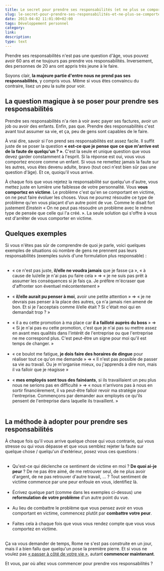 ```yaml
---
title: Le secret pour prendre ses responsabilités (et ne plus se comporter en victime)
slug: le-secret-pour-prendre-ses-responsabilités-et-ne-plus-se-comporter-en-victime
date: 2013-04-02 11:01:00+02:00
tags: Développement personnel
category: 
link: 
description: 
type: text
---
```


<p><p>Prendre ses responsabilités n'est pas une question d'âge, vous pouvez avoir 60 ans et ne toujours pas prendre vos responsabilités. Inversement, des personnes de 20 ans ont appris très jeune à le faire.</p></p>
<!-- TEASER_END -->
<p><p>Soyons clair, <strong>la majeure partie d'entre nous ne prend pas ses responsabilités</strong>, y compris vous. Même si vous êtes convaincu du contraire, lisez un peu la suite pour voir.</p></p>

<p><h2>La question magique à se poser pour prendre ses responsabilités</h2></p>

<p><p>Prendre ses responsabilités n'a rien à voir avec payer ses factures, avoir un job ou avoir des enfants. Enfin, pas que. Prendre des responsabilités c'est avant tout assumer sa vie, et ça, peu de gens sont capables de le faire.</p></p>

<p><p>À vrai dire, savoir si l'on prend ses responsabilités est assez facile. Il suffit juste de se poser la question <strong>« est-ce que je pense que ce que m'arrive est de la faute de quelqu'un ? »</strong>. C'est la seule et unique question que vous devez garder constamment à l'esprit. Si la réponse est oui, vous vous comportez encore comme un enfant. Si vous ne remettez jamais la faute sur les autres, vous êtes devenu adulte, bravo (tout ceci n'est bien sûr pas une question d'âge). Et ce, quoiqu'il vous arrive.</p></p>

<p><p>À chaque fois que vous rejetez la responsabilité sur quelqu'un d'autre, vous mettez juste en lumière une faiblesse de votre personnalité. Vous <strong>vous comportez en victime</strong>. Le problème c'est qu'en se comportant en victime, on ne peut faire évoluer les choses. Vous ne pourrez résoudre ce type de problème qu'en vous plaçant d'un autre point de vue. Comme le disait fort justement <em>Einstein</em> « On ne peut pas résoudre un problème avec le même type de pensée que celle qui l'a créé. ». La seule solution qui s'offre à vous est d'arrêter de vous comporter en victime.</p></p>

<p><h2>Quelques exemples</h2></p>

<p><p>Si vous n'êtes pas sûr de comprendre de quoi je parle, voici quelques exemples de situations où nombre de gens ne prennent pas leurs responsabilités (exemples suivis d'une formulation plus responsable) :</p></p>

<p><ul><br /><li>« ce n'est pas juste, <strong>il/elle ne voudra jamais</strong> que je fasse ça », « à cause de lui/elle je n'ai pas pu faire cela » => « je ne suis pas prêt à assumer les conséquences si je fais ça. Je préfère m'écraser que d'affronter son éventuel mécontentement » </li><br /><li>« <strong>il/elle aurait pu penser à moi</strong>, avoir une petite attention » => « je ne devrais pas penser à la place des autres, ça n'a jamais rien amené de bon. Et si je l'acceptais comme il/elle était ? Si c'était moi qui en demandait trop ? »</li><br /><li>« il a eu cette promotion à ma place car <strong>il a failloté auprès du boss</strong> » => « Si je n'ai pas eu cette promotion, c'est que je n'ai pas su mettre assez en avant mes qualités dans l'intérêt de l'entreprise ou que l'entreprise ne me correspond plus. C'est peut-être un signe pour moi qu'il est temps de changer. »</li><br /><li>« ce boulot me fatigue, <strong>je dois faire des horaires de dingue</strong> pour réaliser tout ce qu'on me demande » => « Il n'est pas possible de passer sa vie au travail. Ou je m'organise mieux, ou j'apprends à dire non, mais il va falloir que je réagisse »</li><br /><li>« <strong>mes employés sont tous des fainéants</strong>, si ils travaillaient un peu plus nous ne serions pas en difficulté » => « nous n'arrivons pas à nous en sortir financièrement, il va peut-être falloir revoir ma stratégie pour l'entreprise. Commençons par demander aux employés ce qu'ils pensent de l'entreprise dans laquelle ils travaillent. »</li><br /></ul></p>

<p><h2>La méthode à adopter pour prendre ses responsabilités</h2></p>

<p><p>À chaque fois qu'il vous arrive quelque chose qui vous contrarie, qui vous stresse ou qui vous dépasse et que vous semblez rejeter la faute sur quelque chose / quelqu'un d'extérieur, posez vous ces questions :</p></p>

<p><ul><br /><li>Qu'est-ce qui déclenche ce sentiment de victime en moi ? <strong>De quoi ai-je peur</strong> ? De ne pas être aimé, de me retrouver seul, de ne plus avoir d'argent, de ne pas retrouver d'autre travail, … ? Tout sentiment de victime commence par une peur enfouie en vous, identifiez là.</li><br /><li>Écrivez quelque part (comme dans les exemples ci-dessus) une <strong>reformulation de votre problème</strong> d'un autre point du vue.</li><br /><li>Au lieu de combattre le problème que vous pensez avoir en vous comportant en victime, commencez plutôt par <strong>combattre votre peur</strong>.</li><br /><li>Faites cela à chaque fois que vous vous rendez compte que vous vous comportez en victime.</li><br /></ul></p>

<p><p>Ça va vous demander de temps, Rome ne s'est pas construite en un jour, mais il a bien fallu que quelqu'un pose la première pierre. Et si vous ne voulez pas <a href="/blog/comment-passer-à-côté-de-sa-vie-les-8-excuses-bidon-que-vous-regretterez">« passer à côté de votre vie »</a>, autant <strong>commencer maintenant</strong>.</p></p>

<p><p>Et vous, par où allez vous commencer pour prendre vos responsabilités ?</p></p>
